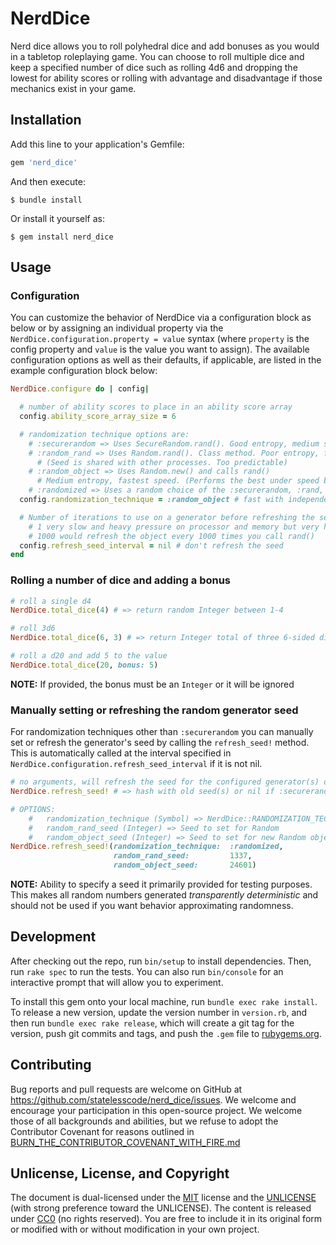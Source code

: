 # NerdDice
Nerd dice allows you to roll polyhedral dice and add bonuses as you would in a tabletop roleplaying game. You can choose to roll multiple dice and keep a specified number of dice such as rolling 4d6 and dropping the lowest for ability scores or rolling with advantage and disadvantage if those mechanics exist in your game.

## Installation

Add this line to your application's Gemfile:

```ruby
gem 'nerd_dice'
```

And then execute:

    $ bundle install

Or install it yourself as:

    $ gem install nerd_dice

## Usage
### Configuration
You can customize the behavior of NerdDice via a configuration block as below or by assigning an individual property via the ```NerdDice.configuration.property = value``` syntax \(where ```property``` is the config property and ```value``` is the value you want to assign\)\. The available configuration options as well as their defaults, if applicable, are listed in the example configuration block below:

```ruby
NerdDice.configure do | config|

  # number of ability scores to place in an ability score array
  config.ability_score_array_size = 6

  # randomization technique options are:
    # :securerandom => Uses SecureRandom.rand(). Good entropy, medium speed.
    # :random_rand => Uses Random.rand(). Class method. Poor entropy, fastest speed.
      # (Seed is shared with other processes. Too predictable)
    # :random_object => Uses Random.new() and calls rand()
      # Medium entropy, fastest speed. (Performs the best under speed benchmark)
    # :randomized => Uses a random choice of the :securerandom, :rand, and :random_new_interval options above
  config.randomization_technique = :random_object # fast with independent seed

  # Number of iterations to use on a generator before refreshing the seed
    # 1 very slow and heavy pressure on processor and memory but very high entropy
    # 1000 would refresh the object every 1000 times you call rand()
  config.refresh_seed_interval = nil # don't refresh the seed
end
```

### Rolling a number of dice and adding a bonus
```ruby
# roll a single d4
NerdDice.total_dice(4) # => return random Integer between 1-4

# roll 3d6
NerdDice.total_dice(6, 3) # => return Integer total of three 6-sided dice

# roll a d20 and add 5 to the value
NerdDice.total_dice(20, bonus: 5)
```
__NOTE:__ If provided, the bonus must be an ```Integer``` or it will be ignored

### Manually setting or refreshing the random generator seed
For randomization techniques other than `:securerandom` you can manually set or refresh the generator's seed by calling the `refresh_seed!` method. This is automatically called at the interval specified in `NerdDice.configuration.refresh_seed_interval` if it is not nil.

```ruby
# no arguments, will refresh the seed for the configured generator(s) only
NerdDice.refresh_seed! # => hash with old seed(s) or nil if :securerandom

# OPTIONS:
    #   randomization_technique (Symbol) => NerdDice::RANDOMIZATION_TECHNIQUES
    #   random_rand_seed (Integer) => Seed to set for Random
    #   random_object_seed (Integer) => Seed to set for new Random object
NerdDice.refresh_seed!(randomization_technique:  :randomized,
                       random_rand_seed:         1337,
                       random_object_seed:       24601)
```
__NOTE:__ Ability to specify a seed it primarily provided for testing purposes. This makes all random numbers generated _transparently deterministic_ and should not be used if you want behavior approximating randomness.

## Development

After checking out the repo, run `bin/setup` to install dependencies. Then, run `rake spec` to run the tests. You can also run `bin/console` for an interactive prompt that will allow you to experiment.

To install this gem onto your local machine, run `bundle exec rake install`. To release a new version, update the version number in `version.rb`, and then run `bundle exec rake release`, which will create a git tag for the version, push git commits and tags, and push the `.gem` file to [rubygems.org](https://rubygems.org).

## Contributing

Bug reports and pull requests are welcome on GitHub at https://github.com/statelesscode/nerd_dice/issues. We welcome and encourage your participation in this open-source project. We welcome those of all backgrounds and abilities, but we refuse to adopt the Contributor Covenant for reasons outlined in [BURN_THE_CONTRIBUTOR_COVENANT_WITH_FIRE.md](https://github.com/statelesscode/nerd_dice/blob/master/BURN_THE_CONTRIBUTOR_COVENANT_WITH_FIRE.md)


## Unlicense, License, and Copyright

The document is dual-licensed under the [MIT](https://opensource.org/licenses/MIT) license and the [UNLICENSE](https://unlicense.org/) \(with strong preference toward the UNLICENSE\)\. The content is released under [CC0](https://creativecommons.org/share-your-work/public-domain/cc0/) \(no rights reserved\). You are free to include it in its original form or modified with or without modification in your own project\.
